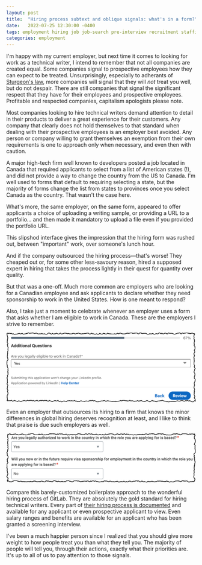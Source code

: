 ```yaml
---
layout: post
title:  "Hiring process subtext and oblique signals: what's in a form?"
date:   2022-07-25 12:30:00 -0400
tags: employment hiring job job-search pre-interview recruitment staffing
categories: employment
---
```

I'm happy with my current employer, but next time it comes to looking for work as a technical writer, I intend to remember that not all companies are created equal. Some companies signal to prospective employees how they can expect to be treated. Unsurprisingly, especially to adherants of [Sturgeon's law](https://en.wikipedia.org/wiki/Sturgeon%27s_law), more companies will signal that they will _not_ treat you well, but do not despair. There are still companies that signal the significant respect that they have for their employees and prospective employees. Profitable and respected companies, capitalism apologists please note.

Most companies looking to hire technical writers demand attention to detail in their products to deliver a great experience for their customers. Any company that clearly does not hold themselves to that standard when dealing with their prospective employees is an employer best avoided. Any person or company willing to grant themselves an exemption from their own requirements is one to approach only when necessary, and even then with caution.

A major high-tech firm well known to developers posted a job located in Canada that required applicants to select from a list of American states (!), and did not provide a way to change the country from the US to Canada. I'm well used to forms that default to requiring selecting a state, but the majority of forms change the list from states to provinces once you select Canada as the country. That wasn't the case here.

What's more, the same employer, on the same form, appeared to offer applicants a choice of uploading a writing sample, or providing a URL to a portfolio... and then made it mandatory to upload a file even if you provided the portfolio URL.

This slipshod interface gives the impression that the hiring form was rushed out, between "important" work, over someone's lunch hour.

And if the company outsourced the hiring process&mdash;that's worse! They cheaped out or, for some other less-savoury reason, hired a supposed expert in hiring that takes the process lightly in their quest for quantity over quality.

But that was a one-off. Much more common are employers who are looking for a Canadian employee and ask applicants to declare whether they need sponsorship to work in the United States. How is one meant to respond?

Also, I take just a moment to celebrate whenever an employer uses a form that asks whether I am eligible to work in Canada. These are the employers I strive to remember.

![Screen shot from a 2022 LinkedIn EasyApply form that asks the question "Are you legally eligible to work in Canada?"](../images-posts/eligible-to-work-in-Canada.png)

Even an employer that outsources its hiring to a firm that knows the minor differences in global hiring deserves recognition at least, and I like to think that praise is due such employers as well.

![Screen shot from a 2022 Workday form that asks the question "Are you legally authorized to work in the country in which the role you are applying for is based?"](../images-posts/eligible-to-work-in-relevant-country.png)

Compare this barely-customized boilerplate approach to the wonderful hiring process of GitLab. They are absolutely the gold standard for hiring technical writers. Every part of [their hiring process is documented](https://about.gitlab.com/handbook/hiring/interviewing/#how-we-conduct-remote-interviews-on-a-global-scale) and available for any applicant or even prospective applicant to view. Even salary ranges and benefits are available for an applicant who has been granted a screening interview.

I've been a much happier person since I realized that you should give more weight to how people treat you than what they tell you. The majority of people will tell you, through their actions, exactly what their priorities are. It's up to all of us to pay attention to those signals.